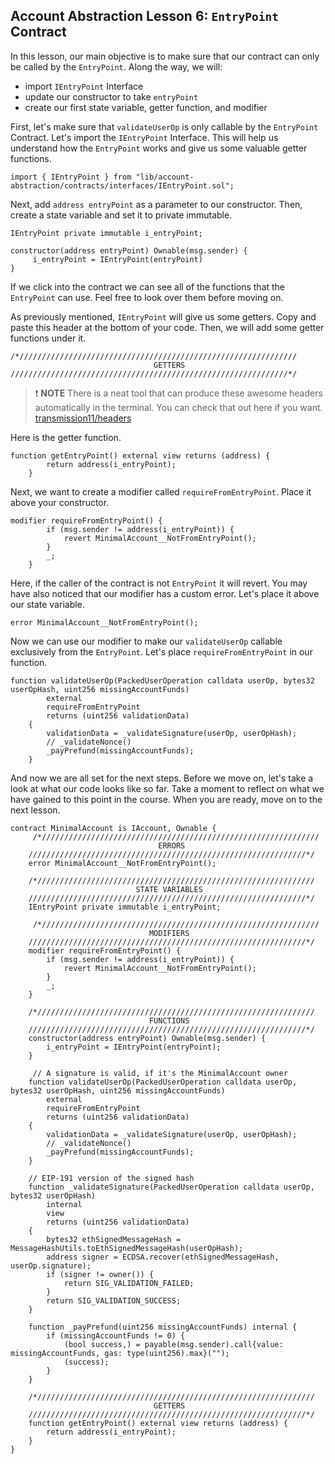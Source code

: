 ## Account Abstraction Lesson 6: `EntryPoint` Contract

In this lesson, our main objective is to make sure that our contract can only be called by the `EntryPoint`. Along the way, we will:

- import `IEntryPoint` Interface
- update our constructor to take `entryPoint`
- create our first state variable, getter function, and modifier

First, let's make sure that `validateUserOp` is only callable by the `EntryPoint` Contract. Let's import the `IEntryPoint` Interface. This will help us understand how the `EntryPoint` works and give us some valuable getter functions.

```solidity
import { IEntryPoint } from "lib/account-abstraction/contracts/interfaces/IEntryPoint.sol";
```

Next, add `address entryPoint` as a parameter to our constructor. Then, create a state variable and set it to private immutable.

```solidity
IEntryPoint private immutable i_entryPoint;

constructor(address entryPoint) Ownable(msg.sender) {
     i_entryPoint = IEntryPoint(entryPoint)
}
```

If we click into the contract we can see all of the functions that the `EntryPoint` can use. Feel free to look over them before moving on.

As previously mentioned, `IEntryPoint` will give us some getters. Copy and paste this header at the bottom of your code. Then, we will add some getter functions under it.

```solidity
/*//////////////////////////////////////////////////////////////
                                GETTERS
//////////////////////////////////////////////////////////////*/
```

> ❗ **NOTE** There is a neat tool that can produce these awesome headers automatically in the terminal. You can check that out here if you want.
> [transmission11/headers](https://github.com/transmissions11/headers)

Here is the getter function.

```solidity
function getEntryPoint() external view returns (address) {
        return address(i_entryPoint);
    }
```

Next, we want to create a modifier called `requireFromEntryPoint`. Place it above your constructor.

```solidity
modifier requireFromEntryPoint() {
        if (msg.sender != address(i_entryPoint)) {
            revert MinimalAccount__NotFromEntryPoint();
        }
        _;
    }
```

Here, if the caller of the contract is not `EntryPoint` it will revert. You may have also noticed that our modifier has a custom error. Let's place it above our state variable.

```solidity
error MinimalAccount__NotFromEntryPoint();
```

Now we can use our modifier to make our `validateUserOp` callable exclusively from the `EntryPoint`. Let's place `requireFromEntryPoint` in our function.

```solidity
function validateUserOp(PackedUserOperation calldata userOp, bytes32 userOpHash, uint256 missingAccountFunds)
        external
        requireFromEntryPoint
        returns (uint256 validationData)
    {
        validationData = _validateSignature(userOp, userOpHash);
        // _validateNonce()
        _payPrefund(missingAccountFunds);
    }
```

And now we are all set for the next steps. Before we move on, let's take a look at what our code looks like so far. Take a moment to reflect on what we have gained to this point in the course. When you are ready, move on to the next lesson.

```solidity
contract MinimalAccount is IAccount, Ownable {
     /*//////////////////////////////////////////////////////////////
                                 ERRORS
    //////////////////////////////////////////////////////////////*/
    error MinimalAccount__NotFromEntryPoint();

    /*//////////////////////////////////////////////////////////////
                            STATE VARIABLES
    //////////////////////////////////////////////////////////////*/
    IEntryPoint private immutable i_entryPoint;

     /*//////////////////////////////////////////////////////////////
                               MODIFIERS
    //////////////////////////////////////////////////////////////*/
    modifier requireFromEntryPoint() {
        if (msg.sender != address(i_entryPoint)) {
            revert MinimalAccount__NotFromEntryPoint();
        }
        _;
    }

    /*//////////////////////////////////////////////////////////////
                               FUNCTIONS
    //////////////////////////////////////////////////////////////*/
    constructor(address entryPoint) Ownable(msg.sender) {
        i_entryPoint = IEntryPoint(entryPoint);
    }

     // A signature is valid, if it's the MinimalAccount owner
    function validateUserOp(PackedUserOperation calldata userOp, bytes32 userOpHash, uint256 missingAccountFunds)
        external
        requireFromEntryPoint
        returns (uint256 validationData)
    {
        validationData = _validateSignature(userOp, userOpHash);
        // _validateNonce()
        _payPrefund(missingAccountFunds);
    }

    // EIP-191 version of the signed hash
    function _validateSignature(PackedUserOperation calldata userOp, bytes32 userOpHash)
        internal
        view
        returns (uint256 validationData)
    {
        bytes32 ethSignedMessageHash = MessageHashUtils.toEthSignedMessageHash(userOpHash);
        address signer = ECDSA.recover(ethSignedMessageHash, userOp.signature);
        if (signer != owner()) {
            return SIG_VALIDATION_FAILED;
        }
        return SIG_VALIDATION_SUCCESS;
    }

    function _payPrefund(uint256 missingAccountFunds) internal {
        if (missingAccountFunds != 0) {
            (bool success,) = payable(msg.sender).call{value: missingAccountFunds, gas: type(uint256).max}("");
            (success);
        }
    }

    /*//////////////////////////////////////////////////////////////
                                GETTERS
    //////////////////////////////////////////////////////////////*/
    function getEntryPoint() external view returns (address) {
        return address(i_entryPoint);
    }
}
```
